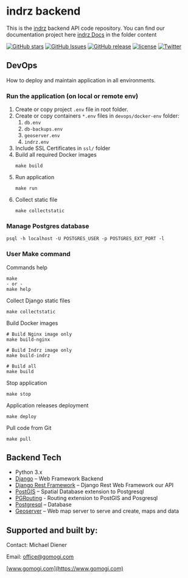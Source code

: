 # indrz backend
This is the [indrz](https://www.indrz.com) backend API code repository. You can find our documentation project here [indrz Docs](https://gitlab.com/indrz/indrz-doc) in the folder content


[![GitHub stars](https://img.shields.io/github/stars/indrz/indrz.svg?style=flat-square)](https://github.com/indrz/indrz/stargazers)
[![GitHub Issues](https://img.shields.io/github/issues/indrz/indrz.svg)](https://github.com/indrz/indrz/issues)
[![GitHub release](https://img.shields.io/github/release/indrz/indrz.svg)](https://github.com/indrz/indrz/releases)
[![license](https://img.shields.io/badge/license-AGPL-blue.svg?style=flat-square)](https://raw.githubusercontent.com/indrz/indrz/master/LICENSE)
[![Twitter](https://img.shields.io/twitter/url/https/github.com/indrz/indrz.svg?style=social)](https://twitter.com/intent/tweet?text=Wow:&url=%5Bobject%20Object%5D)

## DevOps 

How to deploy and maintain application in all environments.

### Run the application (on local or remote env)

1. Create or copy project `.env` file in root folder.
2. Create or copy containers `*.env` files in `devops/docker-env` folder:
    1.  `db.env`
    2.  `db-backups.env`
    3.  `geoserver.env`
    4.  `indrz.env`
3. Include SSL Certificates in `ssl/` folder
4. Build all required Docker images
    ```
    make build
    ```
5. Run application
    ```
    make run
    ```
6. Collect static file
    ```
    make collectstatic
    ```

### Manage Postgres database

```
psql -h localhost -U POSTGRES_USER -p POSTGRES_EXT_PORT -l
```

### User Make command

Commands help

```
make
- or -
make help
```

Collect Django static files
```
make collectstatic
```

Build Docker images

```
# Build Nginx image only
make build-nginx

# Build Indrz image only
make build-indrz

# Build all
make build
```

Stop application 
```
make stop
```

Application releases deployment 
```
make deploy
```

Pull code from Git 
```
make pull
```

## Backend Tech

* Python 3.x
* [Django](http://djangoproject.com) – Web Framework Backend
* [Django Rest Framework](http://www.django-rest-framework.org) – Django Rest Web Framework our API
* [PostGIS](http://postgis.net) – Spatial Database extension to Postgresql
* [PGRouting](http://pgrouting.org) - Routing extension to PostGIS and Posgresql
* [Postgresql](http://www.postgresql.org) – Database
* [Geoserver](http://geoserver.org) – Web map server to serve and create, maps and data


## Supported and built by:

Contact: Michael Diener

Email: office@gomogi.com

[www.gomogi.com](https://www.gomogi.com)


